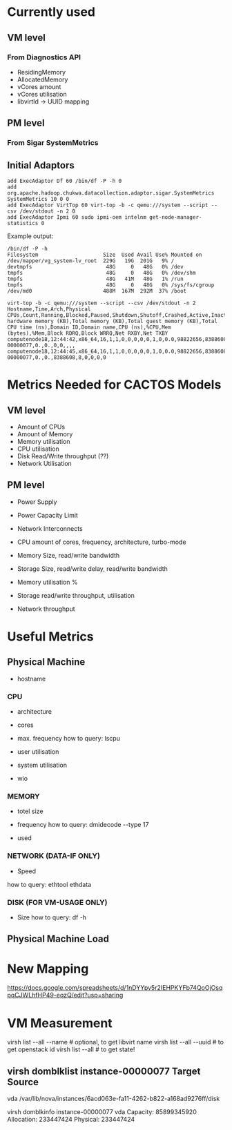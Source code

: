  
# Currently used 

## VM level

### From Diagnostics API

 * ResidingMemory
 * AllocatedMemory
 * vCores amount
 * vCores utilisation
 * libvirtId -> UUID mapping
 
## PM level

### From Sigar SystemMetrics

## Initial Adaptors

```
add ExecAdaptor Df 60 /bin/df -P -h 0
add org.apache.hadoop.chukwa.datacollection.adaptor.sigar.SystemMetrics SystemMetrics 10 0 0
add ExecAdaptor VirtTop 60 virt-top -b -c qemu:///system --script --csv /dev/stdout -n 2 0
add ExecAdaptor Ipmi 60 sudo ipmi-oem intelnm get-node-manager-statistics 0
```

Example output:

```
/bin/df -P -h
Filesystem                     Size  Used Avail Use% Mounted on
/dev/mapper/vg_system-lv_root  229G   19G  201G   9% /
devtmpfs                        48G     0   48G   0% /dev
tmpfs                           48G     0   48G   0% /dev/shm
tmpfs                           48G   41M   48G   1% /run
tmpfs                           48G     0   48G   0% /sys/fs/cgroup
/dev/md0                       488M  167M  292M  37% /boot

virt-top -b -c qemu:///system --script --csv /dev/stdout -n 2
Hostname,Time,Arch,Physical CPUs,Count,Running,Blocked,Paused,Shutdown,Shutoff,Crashed,Active,Inactive,%CPU,Total hardware memory (KB),Total memory (KB),Total guest memory (KB),Total CPU time (ns),Domain ID,Domain name,CPU (ns),%CPU,Mem (bytes),%Mem,Block RDRQ,Block WRRQ,Net RXBY,Net TXBY
computenode18,12:44:42,x86_64,16,1,1,0,0,0,0,0,1,0,0.0,98822656,8388608,8388608,0,3,instance-00000077,0.,0.,0,0,,,,
computenode18,12:44:45,x86_64,16,1,1,0,0,0,0,0,1,0,0.0,98822656,8388608,8388608,0,3,instance-00000077,0.,0.,8388608,8,0,0,0,0
```

# Metrics Needed for CACTOS Models

## VM level

 * Amount of CPUs
 * Amount of Memory
 * Memory utilisation
 * CPU utilisation
 * Disk Read/Write throughput (??)
 * Network Utilisation
  
## PM level

 * Power Supply
 * Power Capacity Limit
 * Network Interconnects
 * CPU amount of cores, frequency, architecture, turbo-mode
 * Memory Size, read/write bandwidth
 * Storage Size, read/write delay, read/write bandwidth
 
 * Memory utilisation %
 * Storage read/write throughput, utilisation
 * Network throughput
 
# Useful Metrics

## Physical Machine 

 * hostname

### CPU

 * architecture
 * cores
 * max. frequency
 how to query:
 lscpu
 
 * user utilisation
 * system utilisation
 * wio
 

### MEMORY

 * totel size
 * frequency 
 how to query:
 dmidecode --type 17
 
 * used
 
 
### NETWORK (DATA-IF ONLY)

 * Speed
 
 how to query:
 ethtool ethdata
 
### DISK (FOR VM-USAGE ONLY)
 
 * Size 
 how to query:
 df -h
 
## Physical Machine Load

 
# New Mapping

https://docs.google.com/spreadsheets/d/1nDYYpv5r2IEHPKYFb74QoOjOsqpqCJWLhfHP49-eqzQ/edit?usp=sharing
 
# VM Measurement

virsh list --all --name # optional, to get libvirt name
virsh list --all --uuid # to get openstack id
virsh list --all # to get state!

virsh domblklist instance-00000077
Target     Source
------------------------------------------------
vda        /var/lib/nova/instances/6acd063e-fa11-4262-b822-a168ad9276ff/disk

virsh domblkinfo instance-00000077 vda
Capacity:       85899345920
Allocation:     233447424
Physical:       233447424

